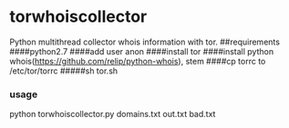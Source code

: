 # torwhoiscollector
Python multithread collector whois information with tor.
##requirements
####python2.7
####add user anon
####install tor
####install python whois(https://github.com/relip/python-whois), stem
####cp torrc to /etc/tor/torrc
#####sh tor.sh
### usage
python torwhoiscollector.py domains.txt out.txt bad.txt
